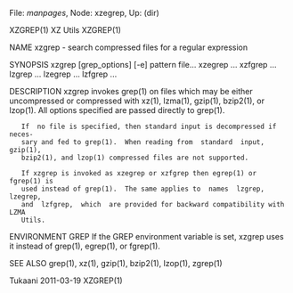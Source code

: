 File: *manpages*,  Node: xzegrep,  Up: (dir)

XZGREP(1)                          XZ Utils                          XZGREP(1)



NAME
       xzgrep - search compressed files for a regular expression

SYNOPSIS
       xzgrep [grep_options] [-e] pattern file...
       xzegrep ...
       xzfgrep ...
       lzgrep ...
       lzegrep ...
       lzfgrep ...

DESCRIPTION
       xzgrep  invokes  grep(1)  on  files which may be either uncompressed or
       compressed with xz(1), lzma(1), gzip(1),  bzip2(1),  or  lzop(1).   All
       options specified are passed directly to grep(1).

       If  no file is specified, then standard input is decompressed if neces‐
       sary and fed to grep(1).  When reading from  standard  input,  gzip(1),
       bzip2(1), and lzop(1) compressed files are not supported.

       If xzgrep is invoked as xzegrep or xzfgrep then egrep(1) or fgrep(1) is
       used instead of grep(1).  The same applies to  names  lzgrep,  lzegrep,
       and  lzfgrep,  which  are provided for backward compatibility with LZMA
       Utils.

ENVIRONMENT
       GREP   If the GREP environment variable is set, xzgrep uses it  instead
              of grep(1), egrep(1), or fgrep(1).

SEE ALSO
       grep(1), xz(1), gzip(1), bzip2(1), lzop(1), zgrep(1)



Tukaani                           2011-03-19                         XZGREP(1)
